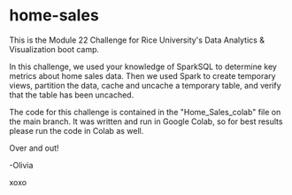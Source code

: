 # home-sales

This is the Module 22 Challenge for Rice University's Data Analytics & Visualization boot camp.

In this challenge, we used your knowledge of SparkSQL to determine key metrics about home sales data. Then we used Spark to create temporary views, partition the data, cache and uncache a temporary table, and verify that the table has been uncached.

The code for this challenge is contained in the "Home_Sales_colab" file on the main branch. It was written and run in Google Colab, so for best results please run the code in Colab as well.

Over and out!

-Olivia

xoxo